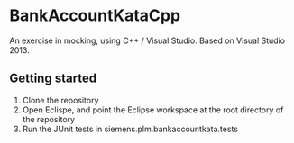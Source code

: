 # BankAccountKataCpp
An exercise in mocking, using C++ / Visual Studio.
Based on Visual Studio 2013.

## Getting started

1. Clone the repository
2. Open Eclispe, and point the Eclipse workspace at the root directory of the repository
3. Run the JUnit tests in siemens.plm.bankaccountkata.tests

